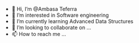 - 👋 Hi, I’m @Ambasa Teferra
- 👀 I’m interested in Software engineering
- 🌱 I’m currently learning Advanced Data Structures
- 💞️ I’m looking to collaborate on ...
- 📫 How to reach me ...

<!---
Ambas-T/Ambas-T is a ✨ special ✨ repository because its `README.md` (this file) appears on your GitHub profile.
You can click the Preview link to take a look at your changes.
--->
